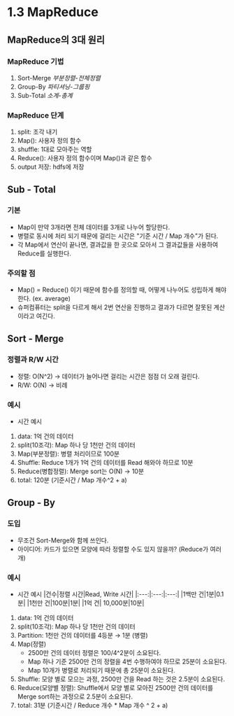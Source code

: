 # 1.3 MapReduce

## MapReduce의 3대 원리

### MapReduce 기법

1. Sort-Merge *부분정렬-전체정렬*
2. Group-By *파티셔닝-그룹핑*
3. Sub-Total *소계-총계*

### MapReduce 단계

1. split: 조각 내기
2. Map(): 사용자 정의 함수
3. shuffle: 1대로 모아주는 역할
4. Reduce(): 사용자 정의 함수이며 Map()과 같은 함수
5. output 저장: hdfs에 저장

## Sub - Total

### 기본

- Map이 만약 3개라면 전체 데이터를 3개로 나누어 할당한다.
- 병렬로 동시에 처리 되기 때문에 걸리는 시간은 "기준 시간 / Map 개수"가 된다.
- 각 Map에서 연산이 끝나면, 결과값을 한 곳으로 모아서 그 결과값들을 사용하여 Reduce를 실행한다.

### 주의할 점

- Map() = Reduce() 이기 때문에 함수를 정의할 때, 어떻게 나누어도 성립하게 해야 한다. (ex. average)
- 슈퍼컴퓨터는 split을 다르게 해서 2번 연산을 진행하고 결과가 다르면 잘못된 계산이라고 여긴다.

## Sort - Merge

### 정렬과 R/W 시간

- 정렬: O(N^2) → 데이터가 늘어나면 걸리는 시간은 점점 더 오래 걸린다.
- R/W: O(N) → 비례

### 예시

- 시간 예시
1. data: 1억 건의 데이터
2. split(10조각): Map 하나 당 1천만 건의 데이터
3. Map(부분정렬): 병렬 처리이므로 100분
4. Shuffle: Reduce 1개가 1억 건의 데이터를 Read 해와야 하므로 10분
5. Reduce(병합정렬): Merge sort는 O(N) → 10분
6. total: 120분 (기준시간 / Map 개수^2 + a)

## Group - By

### 도입

- 무조건 Sort-Merge와 함께 쓰인다.
- 아이디어: 카드가 있으면 모양에 따라 정렬할 수도 있지 않을까? (Reduce가 여러개)

### 예시

- 시간 예시
|건수|정렬 시간|Read, Write 시간|
|:---:|:---:|:---:|
|1백만 건|1분|0.1분|
|1천만 건|100분|1분|
|1억 건| 10,000분|10분|

1. data: 1억 건의 데이터
2. split(10조각): Map 하나 당 1천만 건의 데이터
3. Partition: 1천만 건의 데이터를 4등분 → 1분 (병렬)
4. Map(정렬)
    - 2500만 건의 데이터 정렬은 100/4^2분이 소요된다.
    - Map 하나 기준 2500만 건의 정렬을 4번 수행하여야 하므로 25분이 소요된다.
    - Map 10개가 병렬로 처리되기 때문에 총 25분이 소요된다.
5. Shuffle: 모양 별로 모으는 과정, 2500만 건을 Read 하는 것은 2.5분이 소요된다.
6. Reduce(모양별 정렬): Shuffle에서 모양 별로 모아진 2500만 건의 데이터를 Merge sort하는 과정으로 2.5분이 소요된다.
7. total: 31분 (기준시간 / Reduce 개수 * Map 개수 ^ 2 + a)